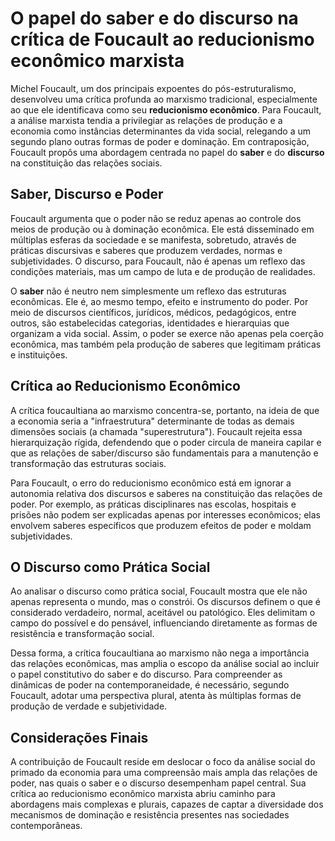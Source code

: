 # O papel do saber e do discurso na crítica de Foucault ao reducionismo econômico marxista

Michel Foucault, um dos principais expoentes do pós-estruturalismo, desenvolveu uma crítica profunda ao marxismo tradicional, especialmente ao que ele identificava como seu **reducionismo econômico**. Para Foucault, a análise marxista tendia a privilegiar as relações de produção e a economia como instâncias determinantes da vida social, relegando a um segundo plano outras formas de poder e dominação. Em contraposição, Foucault propôs uma abordagem centrada no papel do **saber** e do **discurso** na constituição das relações sociais.

## Saber, Discurso e Poder

Foucault argumenta que o poder não se reduz apenas ao controle dos meios de produção ou à dominação econômica. Ele está disseminado em múltiplas esferas da sociedade e se manifesta, sobretudo, através de práticas discursivas e saberes que produzem verdades, normas e subjetividades. O discurso, para Foucault, não é apenas um reflexo das condições materiais, mas um campo de luta e de produção de realidades.

O **saber** não é neutro nem simplesmente um reflexo das estruturas econômicas. Ele é, ao mesmo tempo, efeito e instrumento do poder. Por meio de discursos científicos, jurídicos, médicos, pedagógicos, entre outros, são estabelecidas categorias, identidades e hierarquias que organizam a vida social. Assim, o poder se exerce não apenas pela coerção econômica, mas também pela produção de saberes que legitimam práticas e instituições.

## Crítica ao Reducionismo Econômico

A crítica foucaultiana ao marxismo concentra-se, portanto, na ideia de que a economia seria a "infraestrutura" determinante de todas as demais dimensões sociais (a chamada "superestrutura"). Foucault rejeita essa hierarquização rígida, defendendo que o poder circula de maneira capilar e que as relações de saber/discurso são fundamentais para a manutenção e transformação das estruturas sociais.

Para Foucault, o erro do reducionismo econômico está em ignorar a autonomia relativa dos discursos e saberes na constituição das relações de poder. Por exemplo, as práticas disciplinares nas escolas, hospitais e prisões não podem ser explicadas apenas por interesses econômicos; elas envolvem saberes específicos que produzem efeitos de poder e moldam subjetividades.

## O Discurso como Prática Social

Ao analisar o discurso como prática social, Foucault mostra que ele não apenas representa o mundo, mas o constrói. Os discursos definem o que é considerado verdadeiro, normal, aceitável ou patológico. Eles delimitam o campo do possível e do pensável, influenciando diretamente as formas de resistência e transformação social.

Dessa forma, a crítica foucaultiana ao marxismo não nega a importância das relações econômicas, mas amplia o escopo da análise social ao incluir o papel constitutivo do saber e do discurso. Para compreender as dinâmicas de poder na contemporaneidade, é necessário, segundo Foucault, adotar uma perspectiva plural, atenta às múltiplas formas de produção de verdade e subjetividade.

## Considerações Finais

A contribuição de Foucault reside em deslocar o foco da análise social do primado da economia para uma compreensão mais ampla das relações de poder, nas quais o saber e o discurso desempenham papel central. Sua crítica ao reducionismo econômico marxista abriu caminho para abordagens mais complexas e plurais, capazes de captar a diversidade dos mecanismos de dominação e resistência presentes nas sociedades contemporâneas.